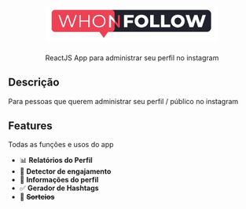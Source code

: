 <!-- background: #fff4e3 -->
<h1 align="center">
<br>
  <img src="documents/logo2.png" alt="Whonfollow" width="350">
  <!--Whonfollow-->
<br>
</h1>

<p align="center">ReactJS App para administrar seu perfil no instagram</p>
<!--
<p align="center">
  <a href="https://opensource.org/licenses/MIT">
    <img src="https://img.shields.io/badge/License-MIT-blue.svg" alt="License MIT">
  </a>
</p>
-->

<!--
## Login / Criação de Conta
<p align="center">
  <img src="UI-UX/1.png" width="200" title="Login">
  <img src="UI-UX/2.png" width="200" title="Configuration">
  <img src="UI-UX/3.png" width="200" title="Finish">
</p>
-->
<!--
## Interface de Usuário
<p align="center">
  <img src="UI-UX/4.png" width="200" title="Geral">
  <img src="UI-UX/5.png" width="200" title="Lista">
  <img src="UI-UX/6.png" width="200" title="Adicionar">
  <img src="UI-UX/7.png" width="200" title="Metas">
</p>
-->
## Descrição
Para pessoas que querem administrar seu perfil / público no instagram  

## Features
Todas as funções e usos do app
- 📊 **Relatórios do Perfil**
- 📄 **Detector de engajamento**
- 🎯 **Informações do perfil**
- ✅ **Gerador de Hashtags**
- 🏅 ~~**Sorteios**~~

<!--
## Desenvolvimento:
- Programação frontend app mobile
- Programação backend app mobile
- Hospedagem (server) (para registro das contas / informacoes / pesquisas)
- Experiencia de usuario (local de interface forma de cadastro)
- Design UX do app mobile
- Criação da marca (Registro juridico)
- Design da marca (Logo / Identidade visual)
- Criação de anuncios e propagandas / estrategia de engajamento
- Marketing e Tráfego de anuncios
-->

<!--## License
This project is licensed under the MIT License - see the [LICENSE](https://opensource.org/licenses/MIT) page for details.-->

